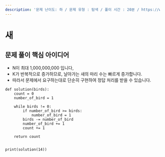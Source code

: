 ```yaml
---
description: '문제 난이도: 하 / 문제 유형 : 탐색 / 풀이 시간 : 20분 / https://www.acmicpc.net/problem/1568'
---
```


# 새

## 문제 풀이 핵심 아이디어

* N이 최대 1,000,000,000 입니다,
* K가 반복적으로 증가하므로, 날아가는 새의 마리 수는 빠르게 증가합니다.
* 따라서 문제에서 요구하는대로 단순히 구현하여 정답 처리를 받을 수 있습니다.

```text
def solution(birds):
    count = 0
    number_of_bird = 1

    while birds != 0:
        if number_of_bird >= birds:
            number_of_bird = 1
        birds -= number_of_bird
        number_of_bird += 1
        count += 1

    return count


print(solution(14))
```

